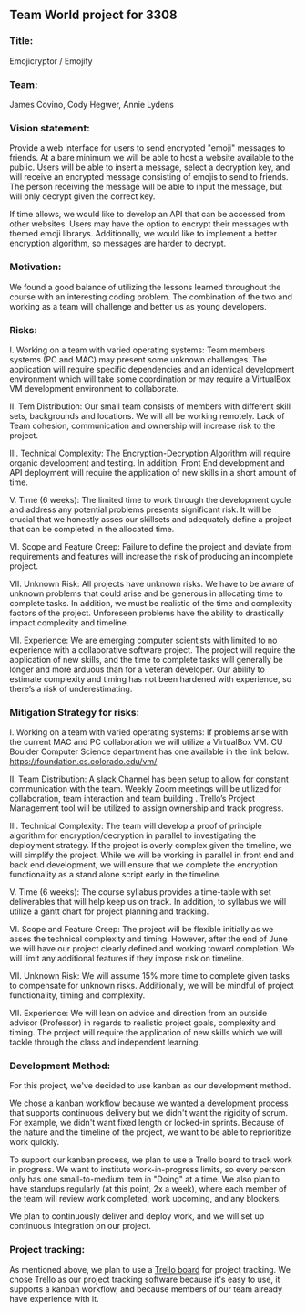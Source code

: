 ## Team World project for 3308

### Title:

Emojicryptor / Emojify

### Team:
James Covino, Cody Hegwer, Annie Lydens

### Vision statement:

Provide a web interface for users to send encrypted "emoji" messages to friends. At a bare minimum we will be able to host a website available to the public. Users will be able to insert a message, select a decryption key, and will receive an encrypted message consisting of emojis to send to friends. The person receiving the message will be able to input the message, but will only decrypt given the correct key.

If time allows, we would like to develop an API that can be accessed from other websites. Users may have the option to encrypt their messages with themed emoji librarys. Additionally, we would like to implement a better encryption algorithm, so messages are harder to decrypt. 

### Motivation:

We found a good balance of utilizing the lessons learned throughout the course with an interesting coding problem. The combination of the two and working as a team will challenge and better us as young developers.

### Risks:
I.  Working on a team with varied operating systems: Team members systems (PC and MAC) may present some unknown challenges.  The application will require specific dependencies and an identical development environment which will take some coordination or may require a VirtualBox VM development environment to  collaborate.

II.  Tem Distribution: Our small team consists of members with different skill sets, backgrounds and locations.  We will all be working remotely.  Lack of Team cohesion, communication and ownership will increase risk to the project. 

III. Technical Complexity: The Encryption-Decryption Algorithm will require organic development and testing. In addition, Front End development and API deployment will require the application of new skills in a short amount of time.

V. Time (6 weeks): The limited time to work through the development cycle and address any potential problems presents significant risk.  It will be crucial that we honestly asses our skillsets and adequately define a project that can be completed in the allocated time. 
	
VI.  Scope and Feature Creep:  Failure to define the project and deviate from requirements and features will increase the risk of producing an incomplete project.

VII. Unknown Risk: All projects have unknown risks. We have to be aware of unknown problems that could arise and be generous in allocating time to complete tasks. In addition, we must be realistic of the time and complexity factors of the project. Unforeseen problems have the ability to drastically impact complexity and timeline. 

VII. Experience: We are emerging computer scientists with limited to no experience with a collaborative software project.  The project will require the application of new skills, and the time to complete tasks will generally be longer and more arduous than for a veteran developer.  Our ability to estimate complexity and timing has not been hardened with experience, so there’s a risk of underestimating.

### Mitigation Strategy for risks:


I.  Working on a team with varied operating systems:  If problems arise with the current MAC and PC collaboration we will utilize a VirtualBox VM.  CU Boulder Computer Science department has one available in the link below. https://foundation.cs.colorado.edu/vm/
 
II.  Team Distribution:  A slack Channel has been setup to allow for constant communication with the team. Weekly Zoom meetings will be utilized for collaboration, team interaction and team building . Trello’s Project Management tool will be utilized to assign ownership and track progress.  

III. Technical Complexity:  The team will develop a proof of principle algorithm for encryption/decryption in parallel to investigating the deployment strategy.  If the project is overly complex given the timeline, we will simplify the project.
While we will be working in parallel in front end and back end development, we will ensure that we complete the encryption functionality as a stand alone script early in the timeline.

V. Time (6 weeks):   The course syllabus provides a time-table with set deliverables that will help keep us on track. In addition, to syllabus we will utilize a gantt chart for project planning and tracking. 
	
VI.  Scope and Feature Creep:  The project will be flexible initially as we asses the technical complexity and timing. However, after the end of June we will have our project clearly defined and working toward completion.  We will limit any additional features if they impose risk on timeline.

VII. Unknown Risk:  We will assume 15% more time to complete given tasks to compensate for unknown risks. Additionally, we will be mindful of project functionality, timing and complexity.

VII. Experience: We will lean on advice and direction from an outside advisor (Professor) in regards to realistic project goals, complexity and timing.  The project will require the application of new skills which we will tackle through the class and independent learning.

### Development Method:


For this project, we've decided to use kanban as our development method.

We chose a kanban workflow because we wanted a development process that supports continuous delivery but we didn't want the rigidity of scrum. For example, we didn't want fixed length or locked-in sprints. Because of the nature and the timeline of the project, we want to be able to reprioritize work quickly.

To support our kanban process, we plan to use a Trello board to track work in progress. We want to institute work-in-progress limits, so every person only has one small-to-medium item in "Doing" at a time. We also plan to have standups regularly (at this point, 2x a week), where each member of the team will review work completed, work upcoming, and any blockers.

We plan to continuously deliver and deploy work, and we will set up continuous integration on our project.

###  Project tracking:

As mentioned above, we plan to use a [Trello board](https://trello.com/b/xqkROHN7/teamworldbot) for project tracking. We chose Trello as our project tracking software because it's easy to use, it supports a kanban workflow, and because members of our team already have experience with it.
